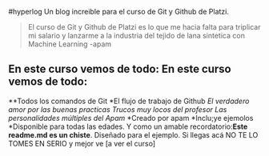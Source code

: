 #hyperlog
Un blog increible para el curso de Git y Github de Platzi.
>El curso de Git y Github de Platzi es lo que me hacia falta para triplicar mi salario y lanzarme a la industria del tejido de lana sintetica con Machine Learning
> -apam
## En este curso vemos de todo: En este curso vemos de todo:
**Todos los comandos de Git
*El flujo de trabajo de Github
*El verdadero amor por las buenas practicas
*Trucos muy locos del profesor
*Las personalidades múltiples del Apam***
*Creado por apam
*Inclu;ye ejemolos
*Disponible para todas las edades.
Y como un amable recordatorio:**Este readme.md es un chiste**. Diseñado  para el ejemplo. Si llegas acá NO TE LO TOMES EN SERIO  y mejor ve [a ver el curso] 